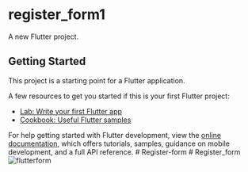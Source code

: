 # register_form1

A new Flutter project.

## Getting Started

This project is a starting point for a Flutter application.

A few resources to get you started if this is your first Flutter project:

- [Lab: Write your first Flutter app](https://docs.flutter.dev/get-started/codelab)
- [Cookbook: Useful Flutter samples](https://docs.flutter.dev/cookbook)

For help getting started with Flutter development, view the
[online documentation](https://docs.flutter.dev/), which offers tutorials,
samples, guidance on mobile development, and a full API reference.
#   R e g i s t e r - f o r m 
 
 #   R e g i s t e r _ f o r m 
 
![flutterform](https://github.com/user-attachments/assets/8041aaca-ceca-4f79-8daa-296d237719f7)
 
